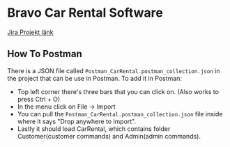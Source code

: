 # Bravo Car Rental Software

[Jira Projekt länk](https://mikaelmirke.atlassian.net/jira/software/projects/YB/boards/3)

## How To Postman

There is a JSON file called `Postman_CarRental.postman_collection.json` in the project that can be use in Postman.
To add it in Postman: 
* Top left corner there's three bars that you can click on. (Also works to press Ctrl + O)
* In the menu click on File -> Import 
* You can pull the `Postman_CarRental.postman_collection.json` file inside where it says "Drop anywhere to import".
* Lastly it should load CarRental, which contains folder Customer(customer commands) and Admin(admin commands).


